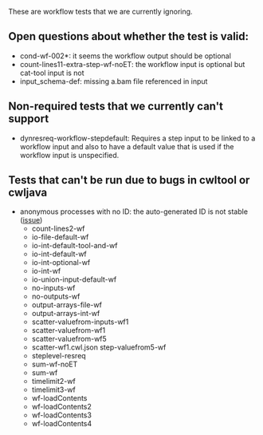 These are workflow tests that we are currently ignoring.

## Open questions about whether the test is valid:

* cond-wf-002*: it seems the workflow output should be optional
* count-lines11-extra-step-wf-noET: the workflow input is optional but cat-tool input is not
* input_schema-def: missing a.bam file referenced in input

## Non-required tests that we currently can't support

* dynresreq-workflow-stepdefault: Requires a step input to be linked to a workflow input and also to have a default value that is used if the workflow input is unspecified.

## Tests that can't be run due to bugs in cwltool or cwljava

* anonymous processes with no ID: the auto-generated ID is not stable ([issue](https://github.com/common-workflow-language/cwltool/issues/1520))
    * count-lines2-wf
    * io-file-default-wf
    * io-int-default-tool-and-wf
    * io-int-default-wf
    * io-int-optional-wf
    * io-int-wf
    * io-union-input-default-wf
    * no-inputs-wf
    * no-outputs-wf
    * output-arrays-file-wf
    * output-arrays-int-wf
    * scatter-valuefrom-inputs-wf1
    * scatter-valuefrom-wf1
    * scatter-valuefrom-wf5
    * scatter-wf1.cwl.json step-valuefrom5-wf
    * steplevel-resreq
    * sum-wf-noET
    * sum-wf
    * timelimit2-wf
    * timelimit3-wf
    * wf-loadContents
    * wf-loadContents2
    * wf-loadContents3
    * wf-loadContents4